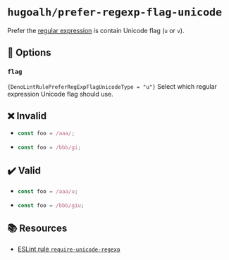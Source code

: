 # `hugoalh/prefer-regexp-flag-unicode`

Prefer the [regular expression][ecmascript-regexp] is contain Unicode flag (`u` or `v`).

## 🔧 Options

### `flag`

`{DenoLintRulePreferRegExpFlagUnicodeType = "u"}` Select which regular expression Unicode flag should use.

## ❌ Invalid

- ```ts
  const foo = /aaa/;
  ```
- ```ts
  const foo = /bbb/gi;
  ```

## ✔️ Valid

- ```ts
  const foo = /aaa/u;
  ```
- ```ts
  const foo = /bbb/giu;
  ```

## 📚 Resources

- [ESLint rule `require-unicode-regexp`](https://eslint.org/docs/latest/rules/require-unicode-regexp)

[ecmascript-regexp]: https://developer.mozilla.org/en-US/docs/Web/JavaScript/Guide/Regular_expressions
